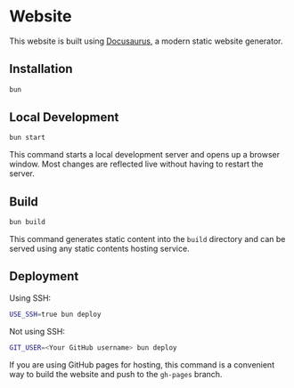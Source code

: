 # Website

This website is built using [Docusaurus](https://docusaurus.io/), a modern static website generator.

## Installation

```bash
bun
```

## Local Development

```bash
bun start
```

This command starts a local development server and opens up a browser window. Most changes are reflected live without having to restart the server.

## Build

```bash
bun build
```

This command generates static content into the `build` directory and can be served using any static contents hosting service.

## Deployment

Using SSH:

```bash
USE_SSH=true bun deploy
```

Not using SSH:

```bash
GIT_USER=<Your GitHub username> bun deploy
```

If you are using GitHub pages for hosting, this command is a convenient way to build the website and push to the `gh-pages` branch.

